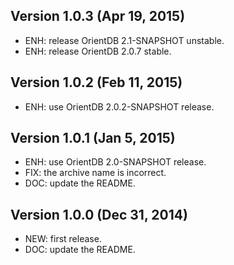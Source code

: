 ## Version 1.0.3 (Apr 19, 2015)

- ENH: release OrientDB 2.1-SNAPSHOT unstable.
- ENH: release OrientDB 2.0.7 stable.

## Version 1.0.2 (Feb 11, 2015)

- ENH: use OrientDB 2.0.2-SNAPSHOT release.

## Version 1.0.1 (Jan 5, 2015)

- ENH: use OrientDB 2.0-SNAPSHOT release.
- FIX: the archive name is incorrect.
- DOC: update the README.

## Version 1.0.0 (Dec 31, 2014)

- NEW: first release.
- DOC: update the README.
